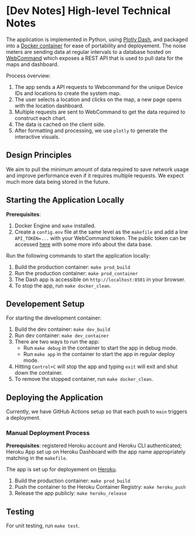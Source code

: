 # [Dev Notes] High-level Technical Notes

The application is implemented in Python, using [Plotly Dash](https://dash.plotly.com/), and packaged into a [Docker container](https://www.docker.com/) for ease of portability and deployement. The noise meters are sending data at regular intervals to a database hosted on [WebCommand](https://live.noisemeter.webcomand.com/open-data/) which exposes a REST API that is used to pull data for the maps and dashboard.

Process overview:
1. The app sends a API requests to Webcommand for the unique Device IDs and locations to create the system map.
2. The user selects a location and clicks on the map, a new page opens with the location dashboard.
3. Multiple requests are sent to WebCommand to get the data required to construct each chart.
4. The data is cached on the client side.
5. After formatting and processing, we use `plotly` to generate the interactive visuals.

## Design Principles

 We aim to pull the minimum amount of data required to save network usage and improve performance even if it requires multiple requests. We expect much more data being stored in the future.

## Starting the Application Locally

**Prerequisites**: 

1. Docker Engine and `make` installed. 
2. Create a `config.env` file at the same level as the `makefile` and add a line `API_TOKEN=...` with your WebCommand token. The public token can be accessed [here](https://live.noisemeter.webcomand.com/open-data/) with some more info about the data base. 

Run the following commands to start the application locally:

1. Build the production container: `make prod_build`
2. Run the production container: `make prod_container`
3. The Dash app is accessible on `http://localhost:8501` in your browser.
4. To stop the app, run `make docker_clean`.

## Developement Setup

For starting the development container:

1. Build the dev container: `make dev_build`
2. Run dev container: `make dev_container`
3. There are two ways to run the app:
    - Run `make debug` in the container to start the app in debug mode.
    - Run `make app` in the container to start the app in regular deploy mode.
4. Hitting `Control+C` will stop the app and typing `exit` will exit and shut down the container.
4. To remove the stopped container, run `make docker_clean`.

## Deploying the Application

Currently, we have GitHub Actions setup so that each push to `main` triggers a deployment.

### Manual Deployment Process

**Prerequisites**: registered Heroku account and Heroku CLI authenticated; Heroku App set up on Heroku Dashboard with the app name appropriately matching in the `makefile`. 

The app is set up for deployement on [Heroku](https://www.heroku.com/).

1. Build the production container: `make prod_build`
2. Push the container to the Heroku Container Registry: `make heroku_push`
3. Release the app publicly: `make heroku_release`

## Testing

For unit testing, run `make test`.
